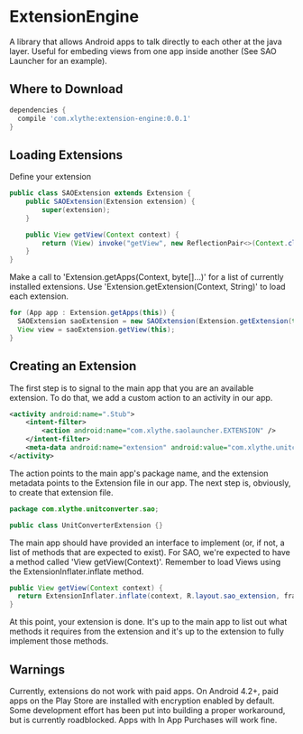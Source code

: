 ExtensionEngine
===============
A library that allows Android apps to talk directly to each other at the java layer. Useful for embeding views from one app inside another (See SAO Launcher for an example).

Where to Download
-----------------
```groovy
dependencies {
  compile 'com.xlythe:extension-engine:0.0.1'
}
```

Loading Extensions
----------------
Define your extension
```java
public class SAOExtension extends Extension {
    public SAOExtension(Extension extension) {
        super(extension);
    }

    public View getView(Context context) {
        return (View) invoke("getView", new ReflectionPair<>(Context.class, context));
    }
}

```

Make a call to 'Extension.getApps(Context, byte[]...)' for a list of currently installed extensions.
Use 'Extension.getExtension(Context, String)' to load each extension.
```java
for (App app : Extension.getApps(this)) {
  SAOExtension saoExtension = new SAOExtension(Extension.getExtension(this, app));
  View view = saoExtension.getView(this);
}
```


Creating an Extension
----------------
The first step is to signal to the main app that you are an available extension.
To do that, we add a custom action to an activity in our app.
```xml
<activity android:name=".Stub">
    <intent-filter>
        <action android:name="com.xlythe.saolauncher.EXTENSION" />
    </intent-filter>
    <meta-data android:name="extension" android:value="com.xlythe.unitconverter.sao.UnitConverterExtension" />
</activity>
```
The action points to the main app's package name, and the extension metadata points to the Extension file in our app.
The next step is, obviously, to create that extension file.
```java
package com.xlythe.unitconverter.sao;

public class UnitConverterExtension {}
```
The main app should have provided an interface to implement (or, if not, a list of methods that are expected to exist).
For SAO, we're expected to have a method called 'View getView(Context)'. Remember to load Views using the ExtensionInflater.inflate method.
```java
public View getView(Context context) {
  return ExtensionInflater.inflate(context, R.layout.sao_extension, frame);
}
```
At this point, your extension is done. It's up to the main app to list out what methods it requires from the extension
and it's up to the extension to fully implement those methods.

Warnings
----------------
Currently, extensions do not work with paid apps. On Android 4.2+, paid apps on the Play Store are installed with encryption enabled by default.
Some development effort has been put into building a proper workaround, but is currently roadblocked. Apps with In App Purchases will work fine.
